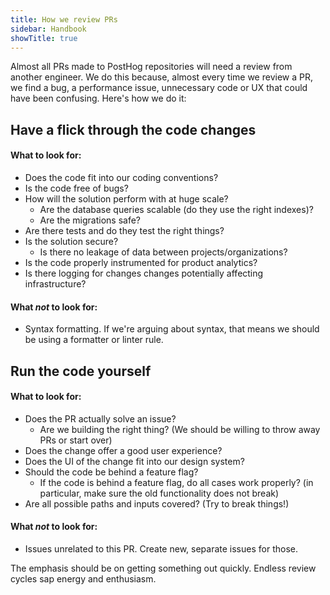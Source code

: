 ```yaml
---
title: How we review PRs
sidebar: Handbook
showTitle: true
---
```


Almost all PRs made to PostHog repositories will need a review from another engineer. We do this because, almost every time we review a PR, we find a bug, a performance issue, unnecessary code or UX that could have been confusing. Here's how we do it:

## Have a flick through the code changes

#### What to look for:
  - Does the code fit into our coding conventions?
  - Is the code free of bugs?
  - How will the solution perform with at huge scale?
    - Are the database queries scalable (do they use the right indexes)?
    - Are the migrations safe?
  - Are there tests and do they test the right things?
  - Is the solution secure?
    - Is there no leakage of data between projects/organizations?
  - Is the code properly instrumented for product analytics?
  - Is there logging for changes changes potentially affecting infrastructure?

#### What _not_ to look for:
  - Syntax formatting. If we're arguing about syntax, that means we should be using a formatter or linter rule.

## Run the code yourself

#### What to look for:
  - Does the PR actually solve an issue?
    - Are we building the right thing? (We should be willing to throw away PRs or start over)
  - Does the change offer a good user experience?
  - Does the UI of the change fit into our design system?
  - Should the code be behind a feature flag?
    - If the code is behind a feature flag, do all cases work properly? (in particular, make sure the old functionality does not break)
  - Are all possible paths and inputs covered? (Try to break things!)

#### What _not_ to look for:
  - Issues unrelated to this PR. Create new, separate issues for those.

The emphasis should be on getting something out quickly. Endless review cycles sap energy and enthusiasm.
